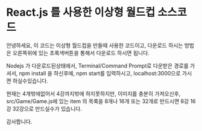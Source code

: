 # React.js 를 사용한 이상형 월드컵 소스코드

안녕하세요, 이 코드는 이상형 월드컵을 만들때 사용한 코드이고, 다운로드 하시는 방법은 오른쪽위에 있는 초록색버튼을 통해서 다운로드 하시면 됩니다.

Nodejs 가 다운로드된상태에서, Terminal/Command Prompt로 다운받은 경로를 가셔서, npm install 을 하신후에, npm start를 입력하시고, localhost:3000으로 가시면 하실수있습니다.

현재는 4개밖에없어서 4강까지밖에 하지못하지만, 이미지를 충분히 가져오신후, src/Game/Game.js에 있는 item 의 목록을 8개나 16개 또는 32개로 만드시면 8강 16강 32강으로 만드실수가 있습니다.

감사합니다.
